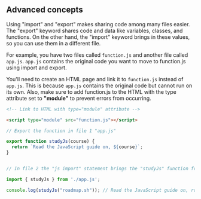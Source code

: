 ## Advanced concepts

Using "import" and "export" makes sharing code among many files easier. The "export" keyword shares code and data like variables, classes, and functions. On the other hand, the "import" keyword brings in these values, so you can use them in a different file.

For example, you have two files called `function.js` and another file called `app.js`. `app.js` contains the original code you want to move to function.js using import and export.

You'll need to create an HTML page and link it to `function.js` instead of `app.js`. This is because `app.js` contains the original code but cannot run on its own. Also, make sure to add function.js to the HTML with the type attribute set to **"module"** to prevent errors from occurring.

```html
<!-- Link to HTML with type="module" attribute -->

<script type="module" src="function.js"></script>
```

```javascript
// Export the function in file 1 "app.js"

export function studyJs(course) {
  return `Read the JavaScript guide on, ${course}`;
}


// In file 2 the "js import" statement brings the "studyJs" function from "app.js" to "function.js"

import { studyJs } from './app.js';

console.log(studyJs("roadmap.sh")); // Read the JavaScript guide on, roadmap.sh
``` 